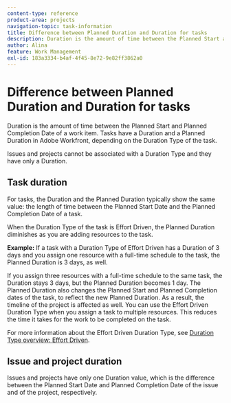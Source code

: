 ```yaml
---
content-type: reference
product-area: projects
navigation-topic: task-information
title: Difference between Planned Duration and Duration for tasks
description: Duration is the amount of time between the Planned Start and Planned Completion Date of a work item. Tasks have a Duration and a Planned Duration in Adobe Workfront, depending on the Duration Type of the task.
author: Alina
feature: Work Management
exl-id: 183a3334-b4af-4f45-8e72-9e82ff3862a0
---
```

# Difference between Planned Duration and Duration for tasks

Duration is the amount of time between the Planned Start and Planned Completion Date of a work item. Tasks have a Duration and a Planned Duration in Adobe Workfront, depending on the Duration Type of the task.

Issues and projects cannot be associated with a Duration Type and they have only a Duration.

## Task duration

For tasks, the Duration and the Planned Duration typically show the same value: the length of time between the Planned Start Date and the Planned Completion Date of a task.

When the Duration Type of the task is Effort Driven, the Planned Duration diminishes as you are adding resources to the task. 

**Example:** If a task with a Duration Type of Effort Driven has a Duration of 3 days and you assign one resource with a full-time schedule to the task, the Planned Duration is 3 days, as well.

If you assign three resources with a full-time schedule to the same task, the Duration stays 3 days, but the Planned Duration becomes 1 day. The Planned Duration also changes the Planned Start and Planned Completion dates of the task, to reflect the new Planned Duration. As a result, the timeline of the project is affected as well. 
You can use the Effort Driven Duration Type when you assign a task to multiple resources. This reduces the time it takes for the work to be completed on the task.

For more information about the Effort Driven Duration Type, see [Duration Type overview: Effort Driven](../../../manage-work/tasks/taskdurtn/effort-driven.md).

## Issue and project duration

Issues and projects have only one Duration value, which is the difference between the Planned Start Date and Planned Completion Date of the issue and of the project, respectively.
